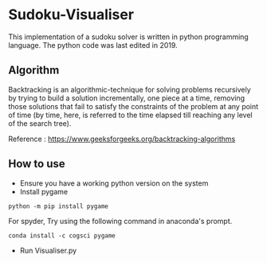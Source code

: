 # Sudoku-Visualiser
This implementation of a sudoku solver is written in python programming language.
The python code was last edited in 2019.

## Algorithm
Backtracking is an algorithmic-technique for solving problems recursively by trying 
to build a solution incrementally, one piece at a time, removing those solutions that 
fail to satisfy the constraints of the problem at any point of time (by time, here, 
is referred to the time elapsed till reaching any level of the search tree).

Reference : https://www.geeksforgeeks.org/backtracking-algorithms

## How to use
- Ensure you have a working python version on the system
- Install pygame
```
python -m pip install pygame
```
For spyder, Try using the following command in anaconda's prompt.
```
conda install -c cogsci pygame
```
- Run Visualiser.py
